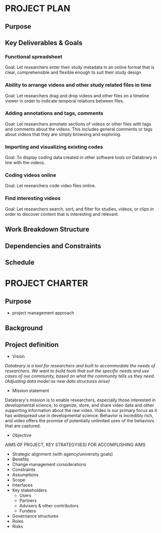 # PROJECT PLAN

## Purpose

## Key Deliverables & Goals

### Functional spreadsheet

Goal: Let researchers enter their study metadata in an online format that is clear, comprehensible and flexible enough to suit their study design

### Ability to arrange videos and other study related files in time

Goal: Let researchers drag and drop videos and other files on a timeline viewer in order to indicate temporal relations between files. 

### Adding annotations and tags, comments 

Goal: Let researchers annotate sections of videos or other files with tags and comments about the videos. This includes general comments or tags about videos that they are simply browsing and exploring. 

### Importing and visualizing existing codes

Goal: To display coding data created in other software tools on Databrary in line with the videos.

### Coding videos online

Goal: Let researchers code video files online. 

### Find interesting videos 

Goal: Let researchers search, sort, and filter for studies, videos, or clips in order to discover content that is interesting and relevant. 

## Work Breakdown Structure

## Dependencies and Constraints

## Schedule 

<!--high level project schedule-->


# PROJECT CHARTER

## Purpose 

<!--(of charter)-->

- project management approach

## Background

<!--general description, including key goals & deliverables-->

## Project definition

- Vision

*Databrary is a tool for researchers and  built to accommodate the needs of researchers. We want to build tools that suit the specific needs and use cases of our community, based on what the community tells us they need. (Adjusting data model as new data structures arise)*


- Mission statement

Databrary's mission is to enable researchers, especially those interested in developmental science, to organize, store, and share video data and other supporting information about the raw video. Video is our primary focus as it has widespread use in developmental science. Behavior is incredibly rich, and video offers the promise of potentially unlimited uses of the behaviors that are captured. 


- Objective

AIMS OF PROJECT, KEY STRATEGY(IES) FOR ACCOMPLISHING AIMS

- Strategic alignment (with agency/university goals)
- Benefits
- Change management considerations
- Constraints
- Assumptions
- Scope 
- Interfaces
- Key stakeholders
	- Users
	- Partners
	- Advisers & other contributors
	- Funders
- Governance structures
- Roles
- Risks
